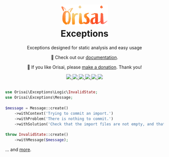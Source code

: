 <h1 align="center">
	<img src="https://github.com/orisai/.github/blob/main/images/repo_title.png?raw=true" alt="Orisai"/>
	<br/>
	Exceptions
</h1>

<p align="center">
    Exceptions designed for static analysis and easy usage
</p>

<p align="center">
	📄 Check out our <a href="docs/README.md">documentation</a>.
</p>

<p align="center">
	💸 If you like Orisai, please <a href="https://orisai.dev/sponsor">make a donation</a>. Thank you!
</p>

<p align="center">
	<a href="https://github.com/orisai/exceptions/actions?query=workflow%3ACI">
		<img src="https://github.com/orisai/exceptions/workflows/CI/badge.svg">
	</a>
	<a href="https://coveralls.io/r/orisai/exceptions">
		<img src="https://badgen.net/coveralls/c/github/orisai/exceptions/v1.x?cache=300">
	</a>
	<a href="https://dashboard.stryker-mutator.io/reports/github.com/orisai/exceptions/v1.x">
		<img src="https://badge.stryker-mutator.io/github.com/orisai/exceptions/v1.x">
	</a>
	<a href="https://packagist.org/packages/orisai/exceptions">
		<img src="https://badgen.net/packagist/dt/orisai/exceptions?cache=3600">
	</a>
	<a href="https://packagist.org/packages/orisai/exceptions">
		<img src="https://badgen.net/packagist/v/orisai/exceptions?cache=3600">
	</a>
	<a href="https://choosealicense.com/licenses/mpl-2.0/">
		<img src="https://badgen.net/badge/license/MPL-2.0/blue?cache=3600">
	</a>
<p>

##

```php
use Orisai\Exceptions\Logic\InvalidState;
use Orisai\Exceptions\Message;

$message = Message::create()
    ->withContext('Trying to commit an import.')
    ->withProblem('There is nothing to commit.')
    ->withSolution('Check that the import files are not empty, and that filters are not too restrictive.');

throw InvalidState::create()
    ->withMessage($message);
```

... and [more](docs/README.md).
